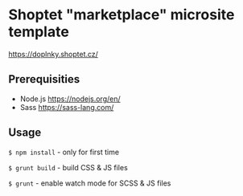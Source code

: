 # Shoptet "marketplace" microsite template
https://doplnky.shoptet.cz/

## Prerequisities

- Node.js https://nodejs.org/en/
- Sass https://sass-lang.com/

## Usage

`$ npm install` - only for first time

`$ grunt build` - build CSS & JS files

`$ grunt` - enable watch mode for SCSS & JS files
